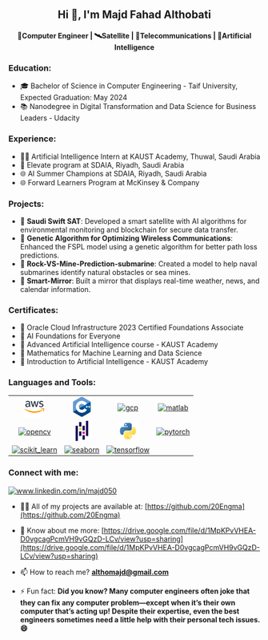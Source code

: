 <h2 align="center">Hi 👋, I'm Majd Fahad Althobati</h2>
<h4 align="center">🔧Computer Engineer | 🛰️Satellite | 📶Telecommunications | 🧠Artificial Intelligence</h4>

<h3 align="left">Education:</h3>
<ul>
  <li>🎓 Bachelor of Science in Computer Engineering - Taif University, Expected Graduation: May 2024</li>
  <li>📚 Nanodegree in Digital Transformation and Data Science for Business Leaders - Udacity</li>
</ul>

<h3 align="left">Experience:</h3>
<ul>
  <li>👨‍🔧 Artificial Intelligence Intern at KAUST Academy, Thuwal, Saudi Arabia</li>
  <li>🔧 Elevate program at SDAIA, Riyadh, Saudi Arabia</li>
  <li>🌐 AI Summer Champions at SDAIA, Riyadh, Saudi Arabia</li>
  <li>🌐 Forward Learners Program at McKinsey & Company</li>
</ul>

<h3 align="left">Projects:</h3>
<ul>
  <li>🌟 <strong>Saudi Swift SAT</strong>: Developed a smart satellite with AI algorithms for environmental monitoring and blockchain for secure data transfer.</li>
  <li>🌟 <strong>Genetic Algorithm for Optimizing Wireless Communications</strong>: Enhanced the FSPL model using a genetic algorithm for better path loss predictions.</li>
  <li>🌟 <strong>Rock-VS-Mine-Prediction-submarine</strong>: Created a model to help naval submarines identify natural obstacles or sea mines.</li>
  <li>🌟 <strong>Smart-Mirror</strong>: Built a mirror that displays real-time weather, news, and calendar information.</li>
</ul>

<h3 align="left">Certificates:</h3>
<ul>
  <li>📜 Oracle Cloud Infrastructure 2023 Certified Foundations Associate</li>
  <li>📜 AI Foundations for Everyone</li>
  <li>📜 Advanced Artificial Intelligence course - KAUST Academy</li>
  <li>📜 Mathematics for Machine Learning and Data Science</li>
  <li>📜 Introduction to Artificial Intelligence - KAUST Academy</li>
</ul>

<h3 align="left">Languages and Tools:</h3>
<table>
  <tr>
    <td align="center"><a href="https://aws.amazon.com" target="_blank" rel="noreferrer"> <img src="https://raw.githubusercontent.com/devicons/devicon/master/icons/amazonwebservices/amazonwebservices-original-wordmark.svg" alt="aws" width="40" height="40"/> </a></td>
    <td align="center"><a href="https://www.w3schools.com/cpp/" target="_blank" rel="noreferrer"> <img src="https://raw.githubusercontent.com/devicons/devicon/master/icons/cplusplus/cplusplus-original.svg" alt="cplusplus" width="40" height="40"/> </a></td>
    <td align="center"><a href="https://cloud.google.com" target="_blank" rel="noreferrer"> <img src="https://www.vectorlogo.zone/logos/google_cloud/google_cloud-icon.svg" alt="gcp" width="40" height="40"/> </a></td>
    <td align="center"><a href="https://www.mathworks.com/" target="_blank" rel="noreferrer"> <img src="https://upload.wikimedia.org/wikipedia/commons/2/21/Matlab_Logo.png" alt="matlab" width="40" height="40"/> </a></td>
  </tr>
  <tr>
    <td align="center"><a href="https://opencv.org/" target="_blank" rel="noreferrer"> <img src="https://www.vectorlogo.zone/logos/opencv/opencv-icon.svg" alt="opencv" width="40" height="40"/> </a></td>
    <td align="center"><a href="https://pandas.pydata.org/" target="_blank" rel="noreferrer"> <img src="https://raw.githubusercontent.com/devicons/devicon/2ae2a900d2f041da66e950e4d48052658d850630/icons/pandas/pandas-original.svg" alt="pandas" width="40" height="40"/> </a></td>
    <td align="center"><a href="https://www.python.org" target="_blank" rel="noreferrer"> <img src="https://raw.githubusercontent.com/devicons/devicon/master/icons/python/python-original.svg" alt="python" width="40" height="40"/> </a></td>
    <td align="center"><a href="https://pytorch.org/" target="_blank" rel="noreferrer"> <img src="https://www.vectorlogo.zone/logos/pytorch/pytorch-icon.svg" alt="pytorch" width="40" height="40"/> </a></td>
  </tr>
  <tr>
    <td align="center"><a href="https://scikit-learn.org/" target="_blank" rel="noreferrer"> <img src="https://upload.wikimedia.org/wikipedia/commons/0/05/Scikit_learn_logo_small.svg" alt="scikit_learn" width="40" height="40"/> </a></td>
    <td align="center"><a href="https://seaborn.pydata.org/" target="_blank" rel="noreferrer"> <img src="https://seaborn.pydata.org/_images/logo-mark-lightbg.svg" alt="seaborn" width="40" height="40"/> </a></td>
    <td align="center"><a href="https://www.tensorflow.org" target="_blank" rel="noreferrer"> <img src="https://www.vectorlogo.zone/logos/tensorflow/tensorflow-icon.svg" alt="tensorflow" width="40" height="40"/> </a></td>
  </tr>
</table>

<h3 align="left">Connect with me:</h3>
<p align="left">
<a href="https://linkedin.com/in/www.linkedin.com/in/majd050" target="_blank"><img align="center" src="https://raw.githubusercontent.com/rahuldkjain/github-profile-readme-generator/master/src/images/icons/Social/linked-in-alt.svg" alt="www.linkedin.com/in/majd050" height="30" width="40" /></a>
</p>

- 👨‍💻 All of my projects are available at: [https://github.com/20Engma](https://github.com/20Engma)
- 📄 Know about me more: [https://drive.google.com/file/d/1MpKPvVHEA-D0vgcagPcmVH9vGQzD-LCv/view?usp=sharing](https://drive.google.com/file/d/1MpKPvVHEA-D0vgcagPcmVH9vGQzD-LCv/view?usp=sharing)
- 📫 How to reach me? **althomajd@gmail.com**




- ⚡ Fun fact: **Did you know? Many computer engineers often joke that they can fix any computer problem—except when it’s their own computer that’s acting up! Despite their expertise, even the best engineers sometimes need a little help with their personal tech issues. 😄**
